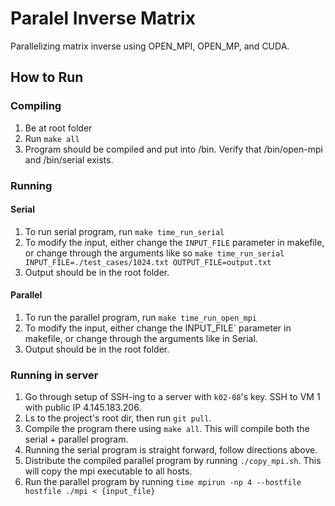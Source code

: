 # Paralel Inverse Matrix

Parallelizing matrix inverse using OPEN_MPI, OPEN_MP, and CUDA.

## How to Run

### Compiling
1. Be at root folder
2. Run `make all`
3. Program should be compiled and put into /bin. Verify that /bin/open-mpi and /bin/serial exists.

### Running

#### Serial
1. To run serial program, run `make time_run_serial`
2. To modify the input, either change the `INPUT_FILE` parameter in makefile, or change through the arguments like so `make time_run_serial INPUT_FILE=./test_cases/1024.txt OUTPUT_FILE=output.txt`
3. Output should be in the root folder.

#### Parallel
1. To run the parallel program, run `make time_run_open_mpi`
2. To modify the input, either change the INPUT_FILE` parameter in makefile, or change through the arguments like in Serial.
3. Output should be in the root folder.

### Running in server
1. Go through setup of SSH-ing to a server with `k02-08`'s key. SSH to VM 1 with public IP 4.145.183.206.
2. Ls to the project's root dir, then run `git pull`.
3. Compile the program there using `make all`. This will compile both the serial + parallel program.
3. Running the serial program is straight forward, follow directions above.
4. Distribute the compiled parallel program by running `./copy_mpi.sh`. This will copy the mpi executable to all hosts.
5. Run the parallel program by running `time mpirun -np 4 --hostfile hostfile ./mpi < {input_file}`
